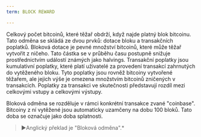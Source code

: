 ```yaml
---
term: BLOCK REWARD

---
```

Celkový počet bitcoinů, které těžař obdrží, když najde platný blok bitcoinu. Tato odměna se skládá ze dvou prvků: dotace bloku a transakčních poplatků. Bloková dotace je pevné množství bitcoinů, které může těžař vytvořit z ničeho. Tato částka se v průběhu času postupně snižuje prostřednictvím událostí známých jako halvings. Transakční poplatky jsou kumulativní poplatky, které platí uživatelé za provedení transakcí zahrnutých do vytěženého bloku. Tyto poplatky jsou rovněž bitcoiny vytvořené těžařem, ale jejich výše je omezena množstvím bitcoinů zničených v transakcích. Poplatky za transakci ve skutečnosti představují rozdíl mezi celkovými vstupy a celkovými výstupy.

Bloková odměna se rozděluje v rámci konkrétní transakce zvané "coinbase". Bitcoiny z ní vytěžené jsou automaticky uzamčeny na dobu 100 bloků. Tato doba se označuje jako doba splatnosti.

> ►Anglický překlad je "Bloková odměna".*
